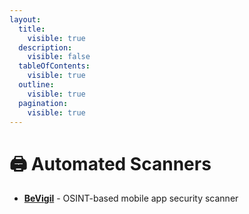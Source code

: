 ```yaml
---
layout:
  title:
    visible: true
  description:
    visible: false
  tableOfContents:
    visible: true
  outline:
    visible: true
  pagination:
    visible: true
---
```


# 🖨️ Automated Scanners

* [**BeVigil**](https://bevigil.com/osint-api) - OSINT-based mobile app security scanner
